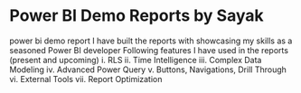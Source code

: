 # Power BI Demo Reports by Sayak
power bi demo report
I have built the reports with showcasing my skills as a seasoned Power BI developer
Following features I have used in the reports (present and upcoming)
  i. RLS
  ii. Time Intelligence
  iii. Complex Data Modeling
  iv. Advanced Power Query
  v. Buttons, Navigations, Drill Through
  vi. External Tools
  vii. Report Optimization


